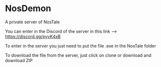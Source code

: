 # NosDemon
A private server of NosTale 

You can enter in the Discord of the server in this link --> https://discord.gg/pyvK4xB

To enter in the server you just need to put the file .exe in the NosTale folder

To download the file from the server, just click on clone or download and download ZIP
